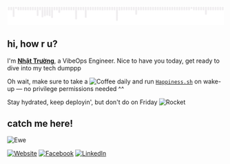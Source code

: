 ![](images/gif.gif)

## hi, how r u?

I'm [**Nhật Trường**](https://www.nh4ttruong.me/?utm_source=github&utm_medium=referral&utm_campaign=profile), a VibeOps Engineer. Nice to have you today, get ready to dive into my tech dumppp

Oh wait, make sure to take a <img src="https://raw.githubusercontent.com/Tarikul-Islam-Anik/Animated-Fluent-Emojis/master/Emojis/Food/Hot%20Beverage.png" alt="Coffee" width="20" height="20" /> daily and run [`Happiness.sh`](https://nh4ttruong.github.io/motd) on wake-up — no privilege permissions needed ^^

Stay hydrated, keep deployin', but don't do on Friday <img src="https://raw.githubusercontent.com/Tarikul-Islam-Anik/Animated-Fluent-Emojis/master/Emojis/Travel%20and%20places/Rocket.png" alt="Rocket" width="20" height="20" />

## catch me here!

<img src="https://raw.githubusercontent.com/Tarikul-Islam-Anik/Animated-Fluent-Emojis/master/Emojis/Animals/Ewe.png" alt="Ewe" width="15%" />

[![Website](https://img.shields.io/website-up-down-green-red/http/shields.io.svg)](https://www.nh4ttruong.me/?utm_source=github&utm_medium=referral&utm_campaign=profile)
[![Facebook](https://img.shields.io/badge/Facebook-%231877F2.svg?logo=Facebook&logoColor=white)](https://fb.com/nh4ttruong/?utm_source=github&utm_medium=referral&utm_campaign=profile)
[![LinkedIn](https://custom-icon-badges.demolab.com/badge/LinkedIn-0A66C2?logo=linkedin-white&logoColor=fff)](https://www.linkedin.com/in/truongtbn?utm_source=github&utm_medium=referral&utm_campaign=profile)
